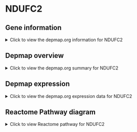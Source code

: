 <h1>NDUFC2</h1>

<h2>Gene information</h2>
<details>
  <summary>Click to view the depmap.org information for NDUFC2</summary>
  <iframe src="https://depmap.org/portal/gene/NDUFC2?tab=about" style="border:none;width:100%;height:800px"></iframe>
</details>

<h2>Depmap overview</h2>
<details>
  <summary>Click to view the depmap.org summary for NDUFC2</summary>
  <iframe src="https://depmap.org/portal/gene/NDUFC2?tab=overview" style="border:none;width:100%;height:800px"></iframe>
</details>

<h2>Depmap expression</h2>
<details>
  <summary>Click to view the depmap.org expression data for NDUFC2</summary>
  <iframe src="https://depmap.org/portal/gene/NDUFC2?tab=characterization" style="border:none;width:100%;height:800px"></iframe>
</details>



<h2>Reactome Pathway diagram</h2>
<details>
  <summary>Click to view Reactome pathway for NDUFC2</summary>
  <p>Complex I biogenesis</p>
  <iframe src="https://reactome.org/PathwayBrowser/#/R-HSA-6799198" style="border:none;width:100%;height:800px"></iframe>
</details>



